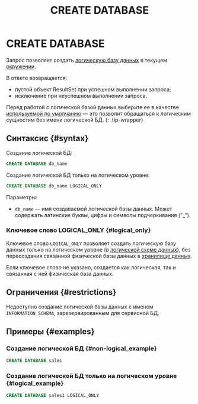 ﻿---
layout: default
title: CREATE DATABASE
nav_order: 13
parent: Запросы SQL+
grand_parent: Справочная информация
has_children: false
has_toc: false
---

# CREATE DATABASE

Запрос позволяет создать [логическую базу данных](../../../overview/main_concepts/logical_db/logical_db.md) 
в текущем [окружении](../../../overview/main_concepts/environment/environment.md).

В ответе возвращается:
*   пустой объект ResultSet при успешном выполнении запроса;
*   исключение при неуспешном выполнении запроса.

Перед работой с логической базой данных выберите ее в качестве [используемой по умолчанию](../../../working_with_system/other_features/default_db_set-up/default_db_set-up.md) 
— это позволит обращаться к логическим сущностям без имени логической БД.
{: .tip-wrapper}

## Синтаксис {#syntax}

Создание логической БД:

```sql
CREATE DATABASE db_name
```

Создание логической БД только на логическом уровне:

```sql
CREATE DATABASE db_name LOGICAL_ONLY
```

Параметры:
*   `db_name` — имя создаваемой логической базы данных. Может содержать латинские буквы, цифры и символы подчеркивания (“_”).

### Ключевое слово LOGICAL_ONLY {#logical_only}

Ключевое слово `LOGICAL_ONLY` позволяет создать логическую базу данных только на логическом уровне
(в [логической схеме данных](../../../overview/main_concepts/logical_schema/logical_schema.md)), без 
пересоздания связанной физической базы данных в [хранилище данных](../../../overview/main_concepts/data_storage/data_storage.md).

Если ключевое слово не указано, создается как логическая, так и связанная с ней физическая база данных.

## Ограничения {#restrictions}

Недоступно создание логической базы данных с именем `INFORMATION_SCHEMA`, зарезервированным для сервисной БД.

## Примеры {#examples}

### Создание логической БД {#non-logical_example}

```sql
CREATE DATABASE sales
```

### Создание логической БД только на логическом уровне {#logical_example}

```sql
CREATE DATABASE sales1 LOGICAL_ONLY
```